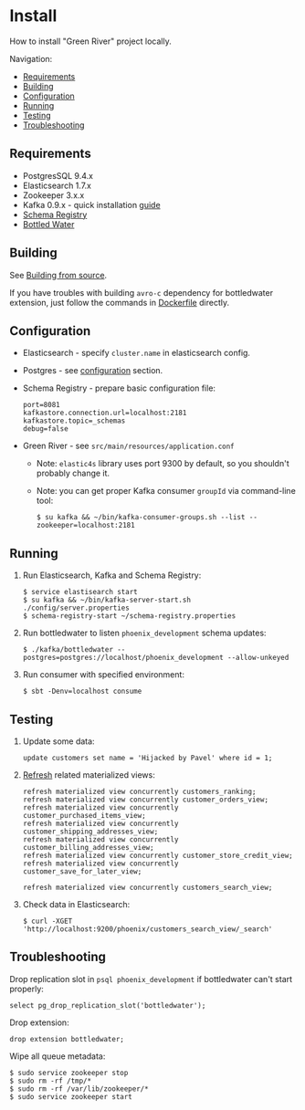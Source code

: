 # Install

How to install "Green River" project locally.

Navigation:

* [Requirements](#requirements)
* [Building](#building)
* [Configuration](#configuration)
* [Running](#running)
* [Testing](#testing)
* [Troubleshooting](#troubleshooting)

## Requirements

* PostgresSQL 9.4.x
* Elasticsearch 1.7.x
* Zookeeper 3.x.x
* Kafka 0.9.x - quick installation [guide](https://github.com/FoxComm/FoxComm/blob/kafka/kafka/README.md)
* [Schema Registry](https://github.com/confluentinc/schema-registry)
* [Bottled Water](https://github.com/FoxComm/bottledwater-pg)

## Building

See [Building from source](https://github.com/FoxComm/bottledwater-pg#building-from-source).

If you have troubles with building `avro-c` dependency for bottledwater extension, just follow the commands in [Dockerfile](https://github.com/FoxComm/bottledwater-pg/blob/master/build/Dockerfile.build#L21-L39) directly.

## Configuration

* Elasticsearch - specify `cluster.name` in elasticsearch config.
* Postgres - see [configuration](https://github.com/FoxComm/bottledwater-pg#configuration) section.
* Schema Registry - prepare basic configuration file:

	```
	port=8081
	kafkastore.connection.url=localhost:2181
	kafkastore.topic=_schemas
	debug=false
	```

* Green River - see `src/main/resources/application.conf`

	* Note: `elastic4s` library uses port 9300 by default, so you shouldn't probably change it.
	
	* Note: you can get proper Kafka consumer `groupId` via command-line tool: 

		```
		$ su kafka && ~/bin/kafka-consumer-groups.sh --list --zookeeper=localhost:2181
		```

## Running

1. Run Elasticsearch, Kafka and Schema Registry:

	```
	$ service elastisearch start
	$ su kafka && ~/bin/kafka-server-start.sh ./config/server.properties
	$ schema-registry-start ~/schema-registry.properties
	```

2. Run bottledwater to listen `phoenix_development` schema updates:

	```
	$ ./kafka/bottledwater --postgres=postgres://localhost/phoenix_development --allow-unkeyed
	```

3. Run consumer with specified environment:

	```
	$ sbt -Denv=localhost consume
	```

## Testing

1. Update some data:

	```plsql
	update customers set name = 'Hijacked by Pavel' where id = 1;
	```

2. [Refresh](https://github.com/FoxComm/green-river/issues/5) related materialized views:

	```plsql
	refresh materialized view concurrently customers_ranking;
	refresh materialized view concurrently customer_orders_view;
	refresh materialized view concurrently customer_purchased_items_view;
	refresh materialized view concurrently customer_shipping_addresses_view;
	refresh materialized view concurrently customer_billing_addresses_view;
	refresh materialized view concurrently customer_store_credit_view;
	refresh materialized view concurrently customer_save_for_later_view;

	refresh materialized view concurrently customers_search_view;
	```

3. Check data in Elasticsearch:

	```
	$ curl -XGET 'http://localhost:9200/phoenix/customers_search_view/_search'
	```

## Troubleshooting

Drop replication slot in `psql phoenix_development` if bottledwater can't start properly:

```plsql
select pg_drop_replication_slot('bottledwater');
```

Drop extension:
	
```plsql
drop extension bottledwater;
```

Wipe all queue metadata:

	$ sudo service zookeeper stop
	$ sudo rm -rf /tmp/*
	$ sudo rm -rf /var/lib/zookeeper/*
	$ sudo service zookeeper start